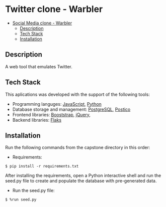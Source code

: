 # Twitter clone - Warbler

- [Social Media clone - Warbler](#social-media-clone---warbler)
  - [Description](#description)
  - [Tech Stack](#teckstack)
  - [Installation](#installation)

## Description

A web tool that emulates Twitter.

## Tech Stack

This aplications was developed with the support of the following tools:

- Programming languges: [JavaScript](https://www.javascript.com), [Python](https://www.python.org)
- Database storage and management: [PostgreSQL](https://www.postgresql.org), [Postico](https://eggerapps.at/postico2/)
- Frontend libraries: [Booststrap](https://getbootstrap.com), [jQuery](https://jquery.com),
- Backend libraries: [Flaks](https://flask.palletsprojects.com/en/3.0.x/)

## Installation

Run the following commands from the capstone directory in this order:

- Requirements:

```shell
$ pip install -r requirements.txt
```

After installing the requirements, open a Python interactive shell and run the seed.py file to create and populate the database with pre-generated data.

- Run the seed.py file:
  
```shell
$ %run seed.py
```



